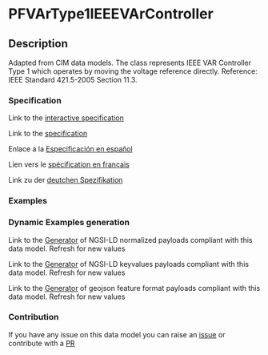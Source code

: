 # PFVArType1IEEEVArController

## Description 

Adapted from CIM data models. The class represents IEEE VAR Controller Type 1 which operates by moving the voltage reference directly.  Reference: IEEE Standard 421.5-2005 Section 11.3.
### Specification

Link to the [interactive specification](https://swagger.lab.fiware.org/?url=https://github.com/smart-data-models/dataModel.EnergyCIM/blob/master/PFVArType1IEEEVArController/swagger.yaml)

Link to the [specification](https://github.com/smart-data-models/dataModel.EnergyCIM/blob/master/PFVArType1IEEEVArController/doc/spec.md)

Enlace a la [Especificación en español](https://github.com/smart-data-models/dataModel.EnergyCIM/blob/master/PFVArType1IEEEVArController/doc/spec_ES.md)

Lien vers le [spécification en français](https://github.com/smart-data-models/dataModel.EnergyCIM/blob/master/PFVArType1IEEEVArController/doc/spec_FR.md)

Link zu der [deutchen Spezifikation](https://github.com/smart-data-models/dataModel.EnergyCIM/blob/master/PFVArType1IEEEVArController/doc/spec_DE.md)
### Examples
### Dynamic Examples generation

Link to the [Generator](https://smartdatamodels.org/extra/ngsi-ld_generator_v0.92.php?schemaUrl=https://raw.githubusercontent.com/smart-data-models/dataModel.EnergyCIM/master/PFVArType1IEEEVArController/schema.json&email=info@smartdatamodels.org) of NGSI-LD normalized payloads compliant with this data model. Refresh for new values

Link to the [Generator](https://smartdatamodels.org/extra/ngsi-ld_generator_keyvalues_v0.92.php?schemaUrl=https://raw.githubusercontent.com/smart-data-models/dataModel.EnergyCIM/master/PFVArType1IEEEVArController/schema.json&email=info@smartdatamodels.org) of NGSI-LD keyvalues payloads compliant with this data model. Refresh for new values

Link to the [Generator](https://smartdatamodels.org/extra/geojson_features_generator_v1.0.php?schemaUrl=https://raw.githubusercontent.com/smart-data-models/dataModel.EnergyCIM/master/PFVArType1IEEEVArController/schema.json&email=info@smartdatamodels.org) of geojson feature format payloads compliant with this data model. Refresh for new values
### Contribution

 If you have any issue on this data model you can raise an [issue](https://github.com/smart-data-models/dataModel.EnergyCIM/issues)  or contribute with a [PR](https://github.com/smart-data-models/dataModel.EnergyCIM/pulls)